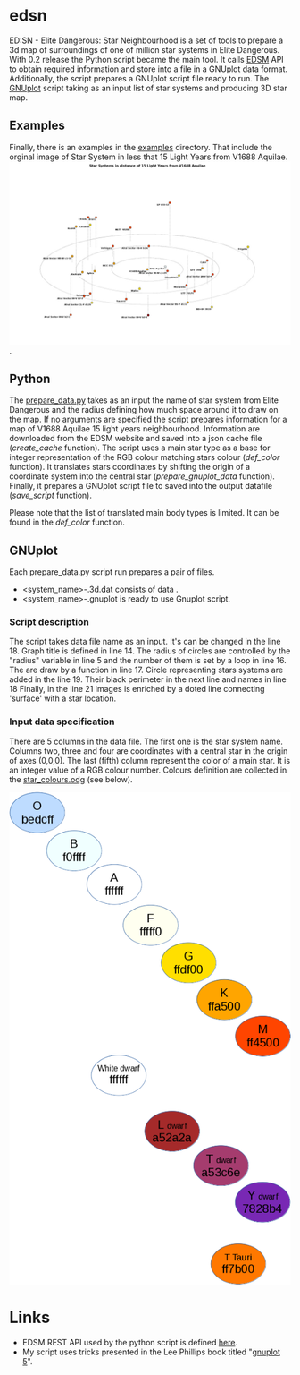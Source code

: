 # edsn
ED:SN - Elite Dangerous: Star Neighbourhood is a set of tools to prepare a 3d map of surroundings of one of million star systems in Elite Dangerous.
With 0.2 release the Python script became the main tool.
It calls [EDSM](https://www.edsm.net/) API to obtain required information and store into a file in a GNUplot data format.
Additionally, the script prepares a GNUplot script file ready to run.
The [GNUplot](http://gnuplot.sourceforge.net/) script taking as an input list of star systems and producing 3D star map.

## Examples
Finally, there is an examples in the [examples](examples) directory.
That include the orginal image of Star System in less that 15 Light Years from V1688 Aquilae.
![Star Systems in distance of 15 Light Years from V1688 Aquilae](examples/release_0.1/example_map.jpg).


## Python

The [prepare_data.py](prepare_data.py) takes as an input the name of star system from Elite Dangerous and the radius defining how much space around it to draw on the map.
If no arguments are specified the script prepares information for a map of V1688 Aquilae 15 light years neighbourhood.
Information are downloaded from the EDSM website and saved into a json cache file (*create_cache* function).
The script uses a main star type as a base for integer representation of the RGB colour matching stars colour (*def_color* function).
It translates stars coordinates by shifting the origin of a coordinate system into the central star (*prepare_gnuplot_data* function).
Finally, it prepares a GNUplot script file to saved into the output datafile (*save_script* function).

Please note that the list of translated main body types is limited.
It can be found in the *def_color* function.


## GNUplot
Each prepare_data.py script run prepares a pair of files.
* <system_name>-<radius>.3d.dat consists of data .
* <system_name>-<radius>.gnuplot is ready to use Gnuplot script.

### Script description

The script takes data file name as an input.
It's can be changed in the line 18.
Graph title is defined in line 14.
The radius of circles are controlled by the "radius" variable in line 5 and the number of them is set by a loop in line 16.
The are draw by a function in line 17.
Circle representing stars systems are added in the line 19.
Their black perimeter in the next line and names in line 18
Finally, in the line 21 images is enriched by a doted line connecting 'surface' with a star location.

### Input data specification

There are 5 columns in the data file.
The first one is the star system name.
Columns two, three and four are coordinates with a central star in the origin of axes (0,0,0).
The last (fifth) column represent the color of a main star.
It is an integer value of a RGB colour number.
Colours definition are collected in the [star_colours.odg](star_colours/star_colours.odg) (see below).

![Star Colours](star_colours/star_colours.png)

# Links

* EDSM REST API used by the python script is defined [here](https://www.edsm.net/en/api-v1).
* My script uses tricks presented in the Lee Phillips book titled "[gnuplot 5](https://lee-phillips.org/gnuplot/)".
